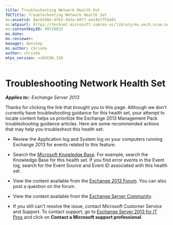 ```yaml
---
title: Troubleshooting Network Health Set
TOCTitle: Troubleshooting Network Health Set
ms:assetid: 8acb3d8e-df63-443a-b0f7-ea14e7755e01
ms:mtpsurl: https://technet.microsoft.com/en-us/library/ms.exch.scom.network(v=EXCHG.150)
ms:contentKeyID: 49720833
ms.date: 
ms.reviewer: 
manager: dansimp
ms.author: chrisda
author: chrisda
mtps_version: v=EXCHG.150
---
```


# Troubleshooting Network Health Set

_**Applies to:**: Exchange Server 2013_

Thanks for clicking the link that brought you to this page. Although we don't currently have troubleshooting guidance for this health set, your attempt to locate content helps us prioritize the Exchange 2013 Management Pack troubleshooting guidance articles. Here are some recommended actions that may help you troubleshoot this health set:

- Review the Application log and System log on your computers running Exchange 2013 for events related to this feature.

- Search the [Microsoft Knowledge Base](http://go.microsoft.com/fwlink/p/?linkid=18175). For example, search the Knowledge Base for this health set. If you find error events in the Event log, search for the Event Source and Event ID associated with this health set.

- View the content available from the [Exchange 2013 Forum](http://go.microsoft.com/fwlink/p/?linkid=257903). You can also post a question on the forum.

- View the content available from the [Exchange Server Community](http://go.microsoft.com/fwlink/p/?linkid=14927).

- If you still can't resolve the issue, contact Microsoft Customer Service and Support. To contact support, go to [Exchange Server 2013 for IT Pros](http://go.microsoft.com/fwlink/p/?linkid=402506) and click on **Contact a Microsoft support professional**.

